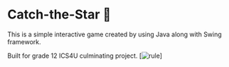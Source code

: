 # Catch-the-Star 🌟

This is a simple interactive game created by using Java along with Swing framework.

Built for grade 12 ICS4U culminating project.
[![rule](<img width="396" alt="rule" src="https://github.com/MikaylaMao/Catch-the-Star/assets/143460951/6c0a45bb-35e4-4a37-8b2a-18c33bcc5312">
)]
